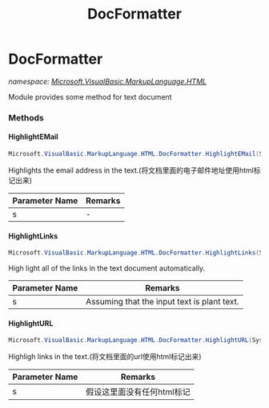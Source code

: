 ﻿---
title: DocFormatter
---

# DocFormatter
_namespace: [Microsoft.VisualBasic.MarkupLanguage.HTML](N-Microsoft.VisualBasic.MarkupLanguage.HTML.html)_

Module provides some method for text document



### Methods

#### HighlightEMail
```csharp
Microsoft.VisualBasic.MarkupLanguage.HTML.DocFormatter.HighlightEMail(System.String)
```
Highlights the email address in the text.(将文档里面的电子邮件地址使用html标记出来)

|Parameter Name|Remarks|
|--------------|-------|
|s|-|


#### HighlightLinks
```csharp
Microsoft.VisualBasic.MarkupLanguage.HTML.DocFormatter.HighlightLinks(System.String)
```
High light all of the links in the text document automatically.

|Parameter Name|Remarks|
|--------------|-------|
|s|Assuming that the input text is plant text.|


#### HighlightURL
```csharp
Microsoft.VisualBasic.MarkupLanguage.HTML.DocFormatter.HighlightURL(System.String)
```
Highligh links in the text.(将文档里面的url使用html标记出来)

|Parameter Name|Remarks|
|--------------|-------|
|s|假设这里面没有任何html标记|



